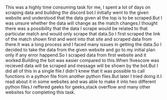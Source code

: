 This was a highly time consuming task for me, I spent a lot of days on scraping data and building the discord bot.I initially went to the given website and understood that the data given at the top is to be scraped.But I was unsure whether the data will change as the match changes.I thought there was a possibility that the data I scrape would be related to that particular match and would only scrape that data.So I first scraped the link of the match shown first and went into that site and scraped data from there.It was a long process and I faced many issues in getting the data.So I decided to take the data from the given website and go to my initial plan only if any error happend.So I scraped data from first website and it worked.Building the bot was easier compared to this.When !livescore was recieved data will be scraped and message will be shown by the bot.But I did all of this in a single file.I didn't knew that it was possible to call functions in a python file from another python files.But later I tried doing it.I read about it in some websites and was able to make it into two different python files.I reffered geeks for geeks,stack overflow and many other websites for completing this task.
